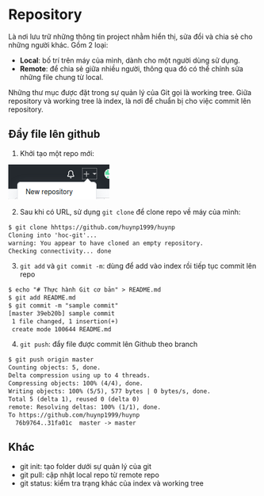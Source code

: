 # Repository
Là nơi lưu trữ những thông tin project nhằm hiển thị, sửa đổi và chia sẻ cho những người khác. Gồm 2 loại:

- **Local**: bố trí trên máy của mình, dành cho một người dùng sử dụng.
- **Remote**: để chia sẻ giữa nhiều người, thông qua đó có thể chỉnh sửa những file chung từ local.

Những thư mục được đặt trong sự quản lý của Git gọi là working tree. Giữa repository và working tree là index, là nơi để chuẩn bị cho việc commit lên repository. 

## Đẩy file lên github
1. Khởi tạo một repo mới:

![Alt](https://github.com/huynp1999/huynp/blob/master/New%20r.png)

2. Sau khi có URL, sử dụng `git clone` để clone repo về máy của mình:
```
$ git clone hhttps://github.com/huynp1999/huynp
Cloning into 'hoc-git'...
warning: You appear to have cloned an empty repository.
Checking connectivity... done
```
3. `git add` và `git commit -m`: dùng để add vào index rồi tiếp tục commit lên repo
```
$ echo "# Thực hành Git cơ bản" > README.md
$ git add README.md 
$ git commit -m "sample commit"
[master 39eb20b] sample commit
 1 file changed, 1 insertion(+)
 create mode 100644 README.md
 ```
4. `git push`: đẩy file được commit lên Github theo branch
 ```
 $ git push origin master
Counting objects: 5, done.
Delta compression using up to 4 threads.
Compressing objects: 100% (4/4), done.
Writing objects: 100% (5/5), 577 bytes | 0 bytes/s, done.
Total 5 (delta 1), reused 0 (delta 0)
remote: Resolving deltas: 100% (1/1), done.
To https://github.com/huynp1999/huynp
   76b9764..31fa01c  master -> master
```
## Khác
- git init: tạo folder dưới sự quản lý của git
- git pull: cập nhật local repo từ remote repo
- git status: kiểm tra trạng khác của index và working tree
